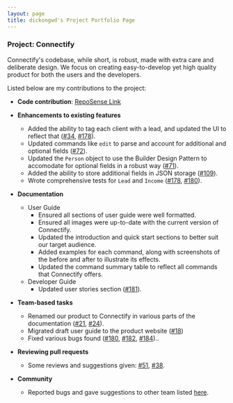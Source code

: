 ```yaml
---
layout: page
title: dickongwd's Project Portfolio Page
---
```


### Project: Connectify

Connectify's codebase, while short, is robust, made with extra care and deliberate design. We focus on creating easy-to-develop yet high quality product for both the users and the developers.

Listed below are my contributions to the project:

* **Code contribution**: [RepoSense Link](https://nus-cs2103-ay2324s1.github.io/tp-dashboard/?search=&sort=totalCommits&sortWithin=title&timeframe=commit&mergegroup=&groupSelect=groupByRepos&breakdown=true&checkedFileTypes=docs~functional-code~test-code&since=2023-09-22&tabOpen=true&tabType=authorship&tabAuthor=dickongwd&tabRepo=AY2324S1-CS2103T-F11-4%2Ftp%5Bmaster%5D&authorshipIsMergeGroup=false&authorshipFileTypes=docs~functional-code~test-code&authorshipIsBinaryFileTypeChecked=false&authorshipIsIgnoredFilesChecked=false)


* **Enhancements to existing features**
  * Added the ability to tag each client with a lead, and updated the UI to reflect that ([#34](https://github.com/AY2324S1-CS2103T-F11-4/tp/pull/34), [#178](https://github.com/AY2324S1-CS2103T-F11-4/tp/pull/178)).
  * Updated commands like `edit` to parse and account for additional and optional fields ([#72](https://github.com/AY2324S1-CS2103T-F11-4/tp/pull/72)).
  * Updated the `Person` object to use the Builder Design Pattern to accomodate for optional fields in a robust way ([#71](https://github.com/AY2324S1-CS2103T-F11-4/tp/pull/71)).
  * Added the ability to store additional fields in JSON storage ([#109](https://github.com/AY2324S1-CS2103T-F11-4/tp/pull/109)).
  * Wrote comprehensive tests for `Lead` and `Income` ([#178](https://github.com/AY2324S1-CS2103T-F11-4/tp/pull/178), [#180](https://github.com/AY2324S1-CS2103T-F11-4/tp/pull/180)).


* **Documentation**
  * User Guide
    * Ensured all sections of user guide were well formatted.
    * Ensured all images were up-to-date with the current version of Connectify.
    * Updated the introduction and quick start sections to better suit our target audience.
    * Added examples for each command, along with screenshots of the before and after to illustrate its effects.
    * Updated the command summary table to reflect all commands that Connectify offers.
  * Developer Guide
    * Updated user stories section ([#181](https://github.com/AY2324S1-CS2103T-F11-4/tp/pull/181)).
  

* **Team-based tasks**
  * Renamed our product to Connectify in various parts of the documentation ([#21](https://github.com/AY2324S1-CS2103T-F11-4/tp/pull/21), [#24](https://github.com/AY2324S1-CS2103T-F11-4/tp/pull/24)).
  * Migrated draft user guide to the product website ([#18](https://github.com/AY2324S1-CS2103T-F11-4/tp/pull/18))
  * Fixed various bugs found ([#180](https://github.com/AY2324S1-CS2103T-F11-4/tp/pull/180), [#182](https://github.com/AY2324S1-CS2103T-F11-4/tp/pull/182), [#184](https://github.com/AY2324S1-CS2103T-F11-4/tp/pull/184))..
    

* **Reviewing pull requests**
  * Some reviews and suggestions given: [#51](https://github.com/AY2324S1-CS2103T-F11-4/tp/pull/51#discussion_r1374561050), [#38](https://github.com/AY2324S1-CS2103T-F11-4/tp/pull/38#issuecomment-1769952399).


* **Community**
  * Reported bugs and gave suggestions to other team listed [here](https://github.com/dickongwd/ped/issues).
